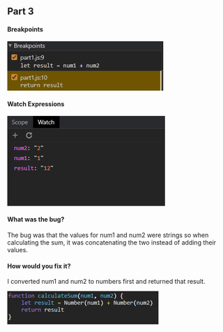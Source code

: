 ## Part 3
#### Breakpoints
![Image](https://raw.githubusercontent.com/mtvuu/wi21-cse110-lab4/main/part3/Breakpoints.PNG)
#### Watch Expressions
![Image](https://raw.githubusercontent.com/mtvuu/wi21-cse110-lab4/main/part3/Watch.PNG)

#### What was the bug?
The bug was that the values for num1 and num2 were strings so when calculating the sum, it was concatenating the two instead of adding their values.

#### How would you fix it?
I converted num1 and num2 to numbers first and returned that result.

![Image](https://raw.githubusercontent.com/mtvuu/wi21-cse110-lab4/main/part3/Fix.PNG)
